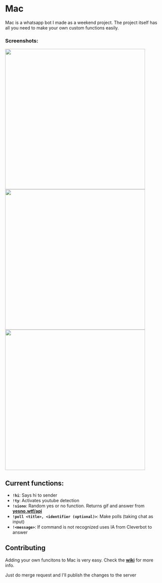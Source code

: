 # Mac
Mac is a whatsapp bot I made as a weekend project. The project itself has all you need to make your own custom functions easily.

### Screenshots:
<img src="http://i.imgur.com/vp7vXMJ.png" height="450" />
<img src="http://i.imgur.com/USQ7Mws.png" height="450" />
<img src="http://i.imgur.com/QuK7BpD.png" height="450" />

## Current functions:
+ **`!hi`**: Says hi to sender
+ **`!ty`**: Activates youtube detection
+ **`!siono`**: Random yes or no function. Returns gif and answer from [**yesno.wtf/api**](https://yesno.wtf/api/)
+ **`!poll <title>, <identifier (optional)>`**: Make polls (taking chat as input)
+ **`!<message>`**: If command is not recognized uses IA from Cleverbot to answer

## Contributing
Adding your own funcitons to Mac is very easy. Check the [**wiki**](https://github.com/danielcardeenas/MacBot/wiki) for more info.

Just do merge request and I'll publish the changes to the server

